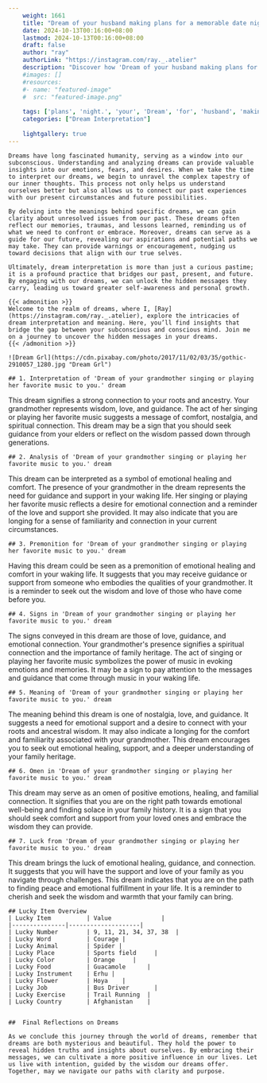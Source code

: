 ```yaml
---
    weight: 1661
    title: "Dream of your husband making plans for a memorable date night."  # Assuming 'title' column exists
    date: 2024-10-13T00:16:00+08:00
    lastmod: 2024-10-13T00:16:00+08:00
    draft: false
    author: "ray"
    authorLink: "https://instagram.com/ray._.atelier"
    description: "Discover how 'Dream of your husband making plans for a memorable date night.' can interpret your future and uncover its significant meanings in your life."
    #images: []
    #resources:
    #- name: "featured-image"
    #  src: "featured-image.png"
    
    tags: ['plans', 'night.', 'your', 'Dream', 'for', 'husband', 'making', 'a', 'memorable', 'of', 'date']
    categories: ["Dream Interpretation"]
    
    lightgallery: true
---
```

    
    Dreams have long fascinated humanity, serving as a window into our subconscious. Understanding and analyzing dreams can provide valuable insights into our emotions, fears, and desires. When we take the time to interpret our dreams, we begin to unravel the complex tapestry of our inner thoughts. This process not only helps us understand ourselves better but also allows us to connect our past experiences with our present circumstances and future possibilities.
    
    By delving into the meanings behind specific dreams, we can gain clarity about unresolved issues from our past. These dreams often reflect our memories, traumas, and lessons learned, reminding us of what we need to confront or embrace. Moreover, dreams can serve as a guide for our future, revealing our aspirations and potential paths we may take. They can provide warnings or encouragement, nudging us toward decisions that align with our true selves.
    
    Ultimately, dream interpretation is more than just a curious pastime; it is a profound practice that bridges our past, present, and future. By engaging with our dreams, we can unlock the hidden messages they carry, leading us toward greater self-awareness and personal growth.
    
    {{< admonition >}}
    Welcome to the realm of dreams, where I, [Ray](https://instagram.com/ray._.atelier), explore the intricacies of dream interpretation and meaning. Here, you’ll find insights that bridge the gap between your subconscious and conscious mind. Join me on a journey to uncover the hidden messages in your dreams.
    {{< /admonition >}}
    
    ![Dream Grl](https://cdn.pixabay.com/photo/2017/11/02/03/35/gothic-2910057_1280.jpg "Dream Grl")
    
    ## 1. Interpretation of 'Dream of your grandmother singing or playing her favorite music to you.' dream
    
This dream signifies a strong connection to your roots and ancestry. Your grandmother represents wisdom, love, and guidance. The act of her singing or playing her favorite music suggests a message of comfort, nostalgia, and spiritual connection. This dream may be a sign that you should seek guidance from your elders or reflect on the wisdom passed down through generations.
    
    ## 2. Analysis of 'Dream of your grandmother singing or playing her favorite music to you.' dream
    
This dream can be interpreted as a symbol of emotional healing and comfort. The presence of your grandmother in the dream represents the need for guidance and support in your waking life. Her singing or playing her favorite music reflects a desire for emotional connection and a reminder of the love and support she provided. It may also indicate that you are longing for a sense of familiarity and connection in your current circumstances.
    
    ## 3. Premonition for 'Dream of your grandmother singing or playing her favorite music to you.' dream
    
Having this dream could be seen as a premonition of emotional healing and comfort in your waking life. It suggests that you may receive guidance or support from someone who embodies the qualities of your grandmother. It is a reminder to seek out the wisdom and love of those who have come before you.
    
    ## 4. Signs in 'Dream of your grandmother singing or playing her favorite music to you.' dream
    
The signs conveyed in this dream are those of love, guidance, and emotional connection. Your grandmother's presence signifies a spiritual connection and the importance of family heritage. The act of singing or playing her favorite music symbolizes the power of music in evoking emotions and memories. It may be a sign to pay attention to the messages and guidance that come through music in your waking life.
    
    ## 5. Meaning of 'Dream of your grandmother singing or playing her favorite music to you.' dream
    
The meaning behind this dream is one of nostalgia, love, and guidance. It suggests a need for emotional support and a desire to connect with your roots and ancestral wisdom. It may also indicate a longing for the comfort and familiarity associated with your grandmother. This dream encourages you to seek out emotional healing, support, and a deeper understanding of your family heritage.
    
    ## 6. Omen in 'Dream of your grandmother singing or playing her favorite music to you.' dream
    
This dream may serve as an omen of positive emotions, healing, and familial connection. It signifies that you are on the right path towards emotional well-being and finding solace in your family history. It is a sign that you should seek comfort and support from your loved ones and embrace the wisdom they can provide.
    
    ## 7. Luck from 'Dream of your grandmother singing or playing her favorite music to you.' dream
    
This dream brings the luck of emotional healing, guidance, and connection. It suggests that you will have the support and love of your family as you navigate through challenges. This dream indicates that you are on the path to finding peace and emotional fulfillment in your life. It is a reminder to cherish and seek the wisdom and warmth that your family can bring.
    
    ## Lucky Item Overview
    | Lucky Item          | Value              |
    |---------------|--------------------|
    | Lucky Number        | 9, 11, 21, 34, 37, 38  |
    | Lucky Word          | Courage |
    | Lucky Animal        | Spider |
    | Lucky Place         | Sports field     |
    | Lucky Color         | Orange     |
    | Lucky Food          | Guacamole      |
    | Lucky Instrument    | Erhu |
    | Lucky Flower        | Hoya    |
    | Lucky Job           | Bus Driver       |
    | Lucky Exercise      | Trail Running  |
    | Lucky Country       | Afghanistan    |
    
    
    ##  Final Reflections on Dreams
    
    As we conclude this journey through the world of dreams, remember that dreams are both mysterious and beautiful. They hold the power to reveal hidden truths and insights about ourselves. By embracing their messages, we can cultivate a more positive influence in our lives. Let us live with intention, guided by the wisdom our dreams offer. Together, may we navigate our paths with clarity and purpose.
    